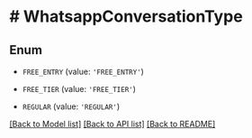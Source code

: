 # # WhatsappConversationType

## Enum


* `FREE_ENTRY` (value: `'FREE_ENTRY'`)

* `FREE_TIER` (value: `'FREE_TIER'`)

* `REGULAR` (value: `'REGULAR'`)


[[Back to Model list]](../../README.md#models) [[Back to API list]](../../README.md#endpoints) [[Back to README]](../../README.md)
